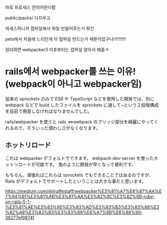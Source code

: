 따로 프로세스 안띄어된다함

public/packs/ 다지우고

억세스하니까 컴파일해서 파일 만들어주는거 확인

pets에서 처음에 느리던게 이 컴파일 만드는거 때문이었구나!!!!!!!!!!

정리하면 webpacker3 이후부터는 컴파일 알아서 해줌ㅋ

# rails에서 webpacker를 쓰는 이유!(webpack이 아니고 webpacker임)

従来の sprockets のみで ES6 や TypeScript などを使用した開発では、別に webpack などで build したファイルを sprockets に通して~という２段階構成を自前で用意しなければなりませんでした。

rails/webpacker を使うと rails <=>webpack のブリッジ部分を綺麗にやってくれるので、そういった煩わしさがなくなります。

## ホットリロード

これは webpacker デフォルトでできます。
webpack-dev-server を使ったホットリロードが可能です。
鬼のように開発が早くなって便利です。

もちろん、頑張ればこれらは sprockets でもできることではあるのですが、
Rails がデフォルトでサポートしたということは大きな事だと思います。

https://medium.com/@jiraffestaff/webpacker%E3%81%A7%E8%87%AA%E7%94%B1%E3%81%AB%E3%81%AA%E3%82%8C%E3%82%8B-ruby-on-rails-5-1-%E3%81%AE%E3%83%95%E3%83%AD%E3%83%B3%E3%83%88%E3%82%A8%E3%83%B3%E3%83%89%E6%A7%8B%E6%88%90-36277ef9874f
